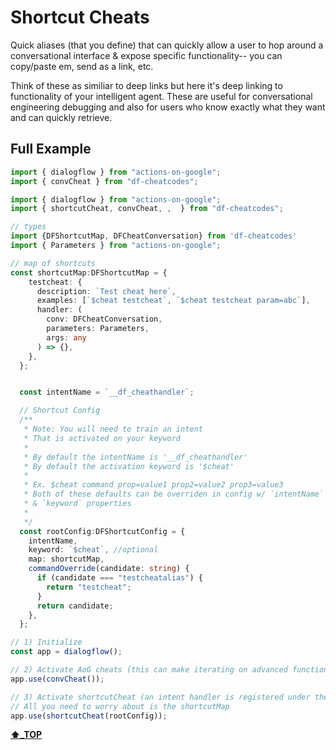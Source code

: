 # Shortcut Cheats

Quick aliases (that you define) that can quickly allow a user to hop around a conversational interface & expose specific functionality-- you can copy/paste em, send as a link, etc.

Think of these as similiar to deep links but here it's deep linking to functionality of your intelligent agent. These are useful for conversational engineering debugging and also for users who know exactly what they want and can quickly retrieve.

## Full Example

```ts
import { dialogflow } from "actions-on-google";
import { convCheat } from "df-cheatcodes";

import { dialogflow } from "actions-on-google";
import { shortcutCheat, convCheat, ,  } from "df-cheatcodes";

// types
import {DFShortcutMap, DFCheatConversation} from 'df-cheatcodes'
import { Parameters } from "actions-on-google";

// map of shortcuts
const shortcutMap:DFShortcutMap = {
    testcheat: {
      description: `Test cheat here`,
      examples: [`$cheat testcheat`, `$cheat testcheat param=abc`],
      handler: (
        conv: DFCheatConversation,
        parameters: Parameters,
        args: any
      ) => {},
    },
  };


  const intentName = `__df_cheathandler`;

  // Shortcut Config
  /**
   * Note: You will need to train an intent
   * That is activated on your keyword
   *
   * By default the intentName is '__df_cheathandler'
   * By default the activation keyword is '$cheat'
   *
   * Ex. $cheat command prop=value1 prop2=value2 prop3=value3
   * Both of these defaults can be overriden in config w/ `intentName`
   * & `keyword` properties
   *
   */
  const rootConfig:DFShortcutConfig = {
    intentName,
    keyword: `$cheat`, //optional
    map: shortcutMap,
    commandOverride(candidate: string) {
      if (candidate === "testcheatalias") {
        return "testcheat";
      }
      return candidate;
    },
  };

// 1) Initialize
const app = dialogflow();

// 2) Activate AoG cheats (this can make iterating on advanced functionality faster/easier, but not strictly necessary)
app.use(convCheat());

// 3) Activate shortcutCheat (an intent handler is registered under the hood)
// All you need to worry about is the shortcutMap
app.use(shortcutCheat(rootConfig));
```

**[⬆️_TOP](#full-example)**
